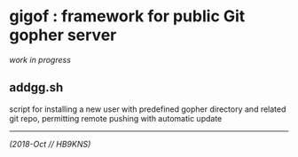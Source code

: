 # gigof : framework for public Git gopher server

*work in progress*

## addgg.sh

script for installing a new user with predefined gopher directory and
related git repo, permitting remote pushing with automatic update

---

*(2018-Oct // HB9KNS)*
